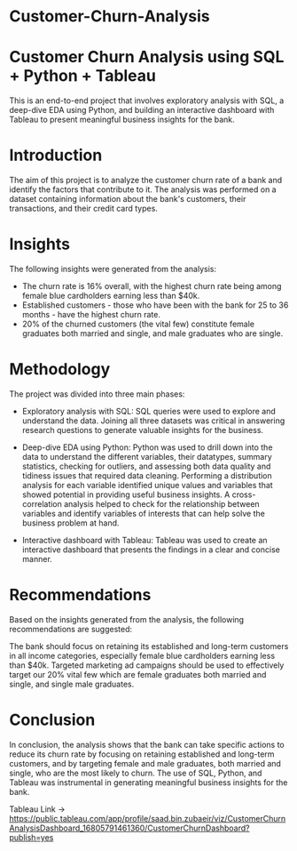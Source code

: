 # Customer-Churn-Analysis

# Customer Churn Analysis using SQL + Python + Tableau

This is an end-to-end project that involves exploratory analysis with SQL, a deep-dive EDA using Python, and building an interactive dashboard with Tableau to present meaningful business insights for the bank.

# Introduction

The aim of this project is to analyze the customer churn rate of a bank and identify the factors that contribute to it. The analysis was performed on a dataset containing information about the bank's customers, their transactions, and their credit card types.

# Insights

The following insights were generated from the analysis:

  * The churn rate is 16% overall, with the highest churn rate being among female blue cardholders earning less than $40k.
  * Established customers - those who have been with the bank for 25 to 36 months - have the highest churn rate.
  * 20% of the churned customers (the vital few) constitute female graduates both married and single, and male graduates who are single.

# Methodology
The project was divided into three main phases:

  * Exploratory analysis with SQL: SQL queries were used to explore and understand the data. Joining all three datasets was critical in answering research questions to     generate valuable insights for the business.

  * Deep-dive EDA using Python: Python was used to drill down into the data to understand the different variables, their datatypes, summary statistics, checking for       outliers, and assessing both data quality and tidiness issues that required data cleaning. Performing a distribution analysis for each variable identified unique       values and variables that showed potential in providing useful business insights. A cross-correlation analysis helped to check for the relationship between             variables and identify variables of interests that can help solve the business problem at hand.

  * Interactive dashboard with Tableau: Tableau was used to create an interactive dashboard that presents the findings in a clear and concise manner.

# Recommendations

Based on the insights generated from the analysis, the following recommendations are suggested:

The bank should focus on retaining its established and long-term customers in all income categories, especially female blue cardholders earning less than $40k.
Targeted marketing ad campaigns should be used to effectively target our 20% vital few which are female graduates both married and single, and single male graduates.

# Conclusion

In conclusion, the analysis shows that the bank can take specific actions to reduce its churn rate by focusing on retaining established and long-term customers, and by targeting female and male graduates, both married and single, who are the most likely to churn. The use of SQL, Python, and Tableau was instrumental in generating meaningful business insights for the bank.


Tableau Link -> https://public.tableau.com/app/profile/saad.bin.zubaeir/viz/CustomerChurnAnalysisDashboard_16805791461360/CustomerChurnDashboard?publish=yes
